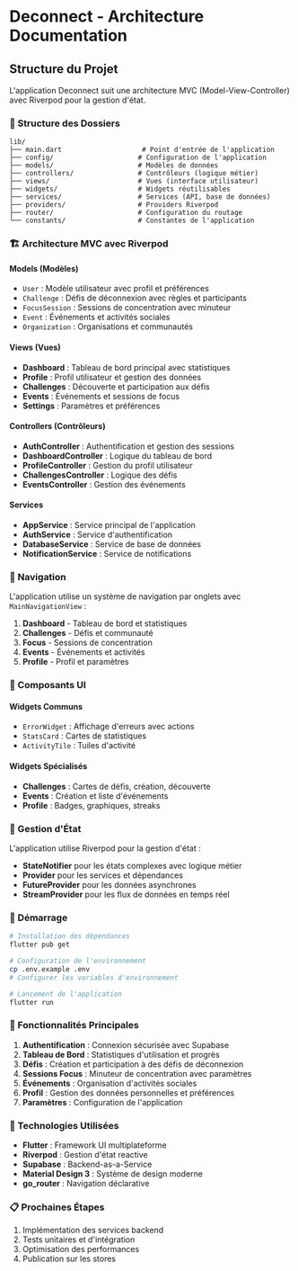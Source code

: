 # Deconnect - Architecture Documentation

## Structure du Projet

L'application Deconnect suit une architecture MVC (Model-View-Controller) avec Riverpod pour la gestion d'état.

### 📁 Structure des Dossiers

```
lib/
├── main.dart                    # Point d'entrée de l'application
├── config/                     # Configuration de l'application
├── models/                     # Modèles de données
├── controllers/                # Contrôleurs (logique métier)
├── views/                      # Vues (interface utilisateur)
├── widgets/                    # Widgets réutilisables
├── services/                   # Services (API, base de données)
├── providers/                  # Providers Riverpod
├── router/                     # Configuration du routage
└── constants/                  # Constantes de l'application
```

### 🏗️ Architecture MVC avec Riverpod

#### Models (Modèles)
- `User` : Modèle utilisateur avec profil et préférences
- `Challenge` : Défis de déconnexion avec règles et participants
- `FocusSession` : Sessions de concentration avec minuteur
- `Event` : Événements et activités sociales
- `Organization` : Organisations et communautés

#### Views (Vues)
- **Dashboard** : Tableau de bord principal avec statistiques
- **Profile** : Profil utilisateur et gestion des données
- **Challenges** : Découverte et participation aux défis
- **Events** : Événements et sessions de focus
- **Settings** : Paramètres et préférences

#### Controllers (Contrôleurs)
- **AuthController** : Authentification et gestion des sessions
- **DashboardController** : Logique du tableau de bord
- **ProfileController** : Gestion du profil utilisateur
- **ChallengesController** : Logique des défis
- **EventsController** : Gestion des événements

#### Services
- **AppService** : Service principal de l'application
- **AuthService** : Service d'authentification
- **DatabaseService** : Service de base de données
- **NotificationService** : Service de notifications

### 🔗 Navigation

L'application utilise un système de navigation par onglets avec `MainNavigationView` :

1. **Dashboard** - Tableau de bord et statistiques
2. **Challenges** - Défis et communauté
3. **Focus** - Sessions de concentration
4. **Events** - Événements et activités
5. **Profile** - Profil et paramètres

### 🎨 Composants UI

#### Widgets Communs
- `ErrorWidget` : Affichage d'erreurs avec actions
- `StatsCard` : Cartes de statistiques
- `ActivityTile` : Tuiles d'activité

#### Widgets Spécialisés
- **Challenges** : Cartes de défis, création, découverte
- **Events** : Création et liste d'événements
- **Profile** : Badges, graphiques, streaks

### 🔄 Gestion d'État

L'application utilise Riverpod pour la gestion d'état :

- **StateNotifier** pour les états complexes avec logique métier
- **Provider** pour les services et dépendances
- **FutureProvider** pour les données asynchrones
- **StreamProvider** pour les flux de données en temps réel

### 🚀 Démarrage

```bash
# Installation des dépendances
flutter pub get

# Configuration de l'environnement
cp .env.example .env
# Configurer les variables d'environnement

# Lancement de l'application
flutter run
```

### 📱 Fonctionnalités Principales

1. **Authentification** : Connexion sécurisée avec Supabase
2. **Tableau de Bord** : Statistiques d'utilisation et progrès
3. **Défis** : Création et participation à des défis de déconnexion
4. **Sessions Focus** : Minuteur de concentration avec paramètres
5. **Événements** : Organisation d'activités sociales
6. **Profil** : Gestion des données personnelles et préférences
7. **Paramètres** : Configuration de l'application

### 🔧 Technologies Utilisées

- **Flutter** : Framework UI multiplateforme
- **Riverpod** : Gestion d'état reactive
- **Supabase** : Backend-as-a-Service
- **Material Design 3** : Système de design moderne
- **go_router** : Navigation déclarative

### 📋 Prochaines Étapes

1. Implémentation des services backend
2. Tests unitaires et d'intégration
3. Optimisation des performances
4. Publication sur les stores